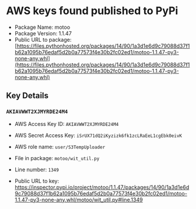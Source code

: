 # AWS keys found published to PyPi

* Package Name: motoo
* Package Version: 1.1.47
* Public URL to package: [https://files.pythonhosted.org/packages/14/90/1a3d1e6d9c79088d37f1b62a1095b76edaf5d2b0a77573f4e30b2fc02ed1/motoo-1.1.47-py3-none-any.whl](https://files.pythonhosted.org/packages/14/90/1a3d1e6d9c79088d37f1b62a1095b76edaf5d2b0a77573f4e30b2fc02ed1/motoo-1.1.47-py3-none-any.whl)

## Key Details

### `AKIAVWWT2XJMYRDE24M4`

* AWS Access Key ID: `AKIAVWWT2XJMYRDE24M4`
* AWS Secret Access Key: `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` 
* AWS role name: `user/S3TempUploader`
* File in package: `motoo/wit_util.py`
* Line number: `1349`

* Public URL to key: https://inspector.pypi.io/project/motoo/1.1.47/packages/14/90/1a3d1e6d9c79088d37f1b62a1095b76edaf5d2b0a77573f4e30b2fc02ed1/motoo-1.1.47-py3-none-any.whl/motoo/wit_util.py#line.1349


